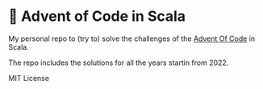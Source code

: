 # 🎄 Advent of Code in Scala

My personal repo to (try to) solve the challenges of the [Advent Of Code](https://adventofcode.com) in Scala.

The repo includes the solutions for all the years startin from 2022.

MIT License
